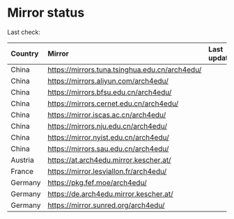 <script src="./time.js"></script>
# Mirror status
Last check: <script type="text/javascript">localize(1704547160.7566805);</script>

|Country|Mirror|Last update|
|:------|:-----|:----------|
|China|https://mirrors.tuna.tsinghua.edu.cn/arch4edu/|<script type="text/javascript">localize(1704522638);</script>|
|China|https://mirrors.aliyun.com/arch4edu/|<script type="text/javascript">localize(1704522638);</script>|
|China|https://mirrors.bfsu.edu.cn/arch4edu/|<script type="text/javascript">localize(1704522638);</script>|
|China|https://mirrors.cernet.edu.cn/arch4edu/|<script type="text/javascript">localize(1704522638);</script>|
|China|https://mirror.iscas.ac.cn/arch4edu/|<script type="text/javascript">localize(1704522638);</script>|
|China|https://mirrors.nju.edu.cn/arch4edu/|<script type="text/javascript">localize(1704479762);</script>|
|China|https://mirror.nyist.edu.cn/arch4edu/|<script type="text/javascript">localize(1704522638);</script>|
|China|https://mirrors.sau.edu.cn/arch4edu/|<script type="text/javascript">localize(1704436307);</script>|
|Austria|https://at.arch4edu.mirror.kescher.at/|<script type="text/javascript">localize(1704522638);</script>|
|France|https://mirror.lesviallon.fr/arch4edu/|<script type="text/javascript">localize(1704479762);</script>|
|Germany|https://pkg.fef.moe/arch4edu/|<script type="text/javascript">localize(1704522638);</script>|
|Germany|https://de.arch4edu.mirror.kescher.at/|<script type="text/javascript">localize(1704522638);</script>|
|Germany|https://mirror.sunred.org/arch4edu/|<script type="text/javascript">localize(1704522638);</script>|

<script src="./tablefilter/tablefilter.js"></script>
<script src="./table.js"></script>